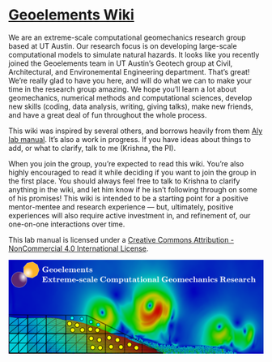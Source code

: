# [Geoelements Wiki](https://wiki.geoelements.org/)

We are an extreme-scale computational geomechanics research group based at UT Austin. Our research focus is on developing large-scale computational models to simulate natural hazards. It looks like you recently joined the Geoelements team in UT Austin’s Geotech group at Civil, Architectural, and Environemental Engineering department. That’s great! We’re really glad to have you here, and will do what we can to make your time in the research group amazing. We hope you’ll learn a lot about geomechanics, numerical methods and computational sciences, develop new skills (coding, data analysis, writing, giving talks), make new friends, and have a great deal of fun throughout the whole process.

This wiki was inspired by several others, and borrows heavily from them [Aly lab manual](https://github.com/alylab/labmanual/). It’s also a work in progress. If you have ideas about things to add, or what to clarify, talk to me (Krishna, the PI).

When you join the group, you’re expected to read this wiki. You’re also highly encouraged to read it while deciding if you want to join the group in the first place. You should always feel free to talk to Krishna to clarify anything in the wiki, and let him know if he isn’t following through on some of his promises! This wiki is intended to be a starting point for a positive mentor-mentee and research experience — but, ultimately, positive experiences will also require active investment in, and refinement of, our one-on-one interactions over time.

This lab manual is licensed under a [Creative Commons Attribution - NonCommercial 4.0 International License](https://creativecommons.org/licenses/by-nc/4.0/).

![Geoelements banner](img/geoelements_banner.png)

